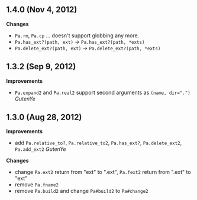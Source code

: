 ## 1.4.0 (Nov 4, 2012)

**Changes**

  - `Pa.rm`, `Pa.cp` ... doesn't support globbing any more.
  - `Pa.has_ext?(path, ext)` -> `Pa.has_ext?(path, *exts)`
  - `Pa.delete_ext?(path, ext)` -> `Pa.delete_ext?(path, *exts)`

## 1.3.2 (Sep 9, 2012)

**Improvements**

  - `Pa.expand2` and `Pa.real2` support second arguments as `(name, dir=".")` *GutenYe*

## 1.3.0 (Aug 28, 2012)

**Improvements**

  - add `Pa.relative_to?`, `Pa.relative_to2`, `Pa.has_ext?`, `Pa.delete_ext2`, `Pa.add_ext2` *GutenYe*

**Changes**

  - change `Pa.ext2` return from "ext" to ".ext", `Pa.fext2` return from ".ext" to "ext"
  - remove `Pa.fname2`
  - remove `Pa.build2` and change `Pa#build2` to `Pa#change2`
